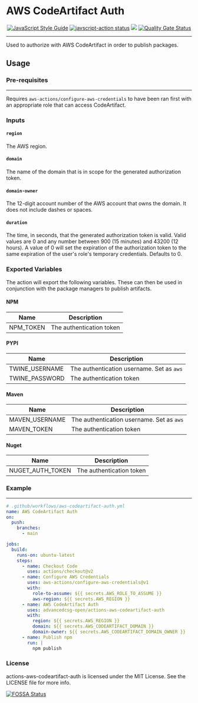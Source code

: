 # AWS CodeArtifact Auth
<p align="center">
  <a href="https://standardjs.com"><img alt="JavaScript Style Guide" src="https://img.shields.io/badge/code_style-standard-brightgreen.svg"></a>
  <a href="https://github.com/advancedcsg-open/actions-aws-codeartifact-auth/actions"><img alt="javscript-action status" src="https://github.com/advancedcsg-open/actions-aws-codeartifact-auth/workflows/units-test/badge.svg"></a>
<a href="https://app.fossa.com/projects/git%2Bgithub.com%2Fadvancedcsg-open%2Factions-aws-codeartifact-auth?ref=badge_shield" alt="FOSSA Status"><img src="https://app.fossa.com/api/projects/git%2Bgithub.com%2Fadvancedcsg-open%2Factions-aws-codeartifact-auth.svg?type=shield"/></a>
  <a href="https://sonarcloud.io/dashboard?id=advancedcsg-open_actions-aws-codeartifact-auth"><img alt="Quality Gate Status" src="https://sonarcloud.io/api/project_badges/measure?project=advancedcsg-open_actions-aws-codeartifact-auth&metric=alert_status"></a>
</p>

---

Used to authorize with AWS CodeArtifact in order to publish packages.

## Usage

### Pre-requisites
---
Requires `aws-actions/configure-aws-credentials` to have been ran first with an appropriate role that can access CodeArtifact.

### Inputs

#### `region`

The AWS region.

#### `domain`

The name of the domain that is in scope for the generated authorization token.

#### `domain-owner`

The 12-digit account number of the AWS account that owns the domain. It does not include dashes or spaces.

#### `duration`

The time, in seconds, that the generated authorization token is valid. Valid values are 0 and any number between 900 (15 minutes) and 43200 (12 hours). A value of 0 will set the expiration of the authorization token to the same expiration of the user's role's temporary credentials. Defaults to 0.

### Exported Variables

The action will export the following variables. These can then be used in conjunction with the package managers to publish artifacts.

#### NPM

| Name                 | Description              |
|----------------------|--------------------------|
| NPM_TOKEN            | The authentication token |

#### PYPI

| Name                 | Description                               |
|----------------------|-------------------------------------------|
| TWINE_USERNAME       | The authentication username. Set as `aws` |
| TWINE_PASSWORD       | The authentication token                  |

#### Maven

| Name                 | Description                               |
|----------------------|-------------------------------------------|
| MAVEN_USERNAME       | The authentication username. Set as `aws` |
| MAVEN_TOKEN          | The authentication token                  |

#### Nuget

| Name                 | Description                               |
|----------------------|-------------------------------------------|
| NUGET_AUTH_TOKEN     | The authentication token                  |

### Example
---
```yaml
# .github/workflows/aws-codeartifact-auth.yml
name: AWS CodeArtifact Auth
on:
  push:
    branches:
      - main

jobs:
  build:
    runs-on: ubuntu-latest
    steps:
      - name: Checkout Code
        uses: actions/checkout@v2
      - name: Configure AWS Credentials
        uses: aws-actions/configure-aws-credentials@v1
        with:
          role-to-assume: ${{ secrets.AWS_ROLE_TO_ASSUME }}
          aws-region: ${{ secrets.AWS_REGION }}
      - name: AWS CodeArtifact Auth
        uses: advancedcsg-open/actions-aws-codeartifact-auth
        with:
          region: ${{ secrets.AWS_REGION }}
          domain: ${{ secrets.AWS_CODEARTIFACT_DOMAIN }}
          domain-owner: ${{ secrets.AWS_CODEARTIFACT_DOMAIN_OWNER }}
      - name: Publish npm
        run: |
          npm publish
```

### License

actions-aws-codeartifact-auth is licensed under the MIT License. See the LICENSE file for more info.

[![FOSSA Status](https://app.fossa.com/api/projects/git%2Bgithub.com%2Fadvancedcsg-open%2Factions-aws-codeartifact-auth.svg?type=large)](https://app.fossa.com/projects/git%2Bgithub.com%2Fadvancedcsg-open%2Factions-aws-codeartifact-auth?ref=badge_large)